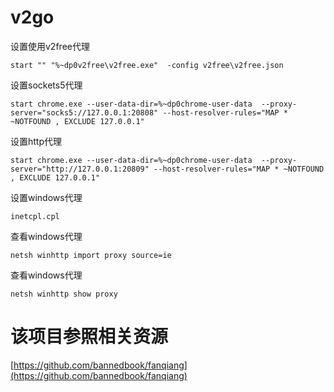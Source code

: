 # v2go

设置使用v2free代理

```
start "" "%~dp0v2free\v2free.exe"  -config v2free\v2free.json
```

设置sockets5代理

```
start chrome.exe --user-data-dir=%~dp0chrome-user-data  --proxy-server="socks5://127.0.0.1:20808" --host-resolver-rules="MAP * ~NOTFOUND , EXCLUDE 127.0.0.1"
```

设置http代理

```
start chrome.exe --user-data-dir=%~dp0chrome-user-data  --proxy-server="http://127.0.0.1:20809" --host-resolver-rules="MAP * ~NOTFOUND , EXCLUDE 127.0.0.1"
```

设置windows代理

```
inetcpl.cpl
```

查看windows代理

```
netsh winhttp import proxy source=ie
```

查看windows代理

```
netsh winhttp show proxy
```

# 该项目参照相关资源

[https://github.com/bannedbook/fanqiang](https://github.com/bannedbook/fanqiang)